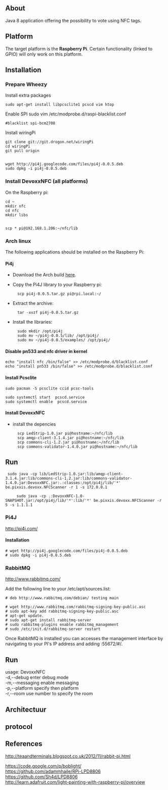 ## About
Java 8 application offering the possibility to vote using NFC tags.

## Platform

The target platform is the **Raspberry Pi**. Certain functionality (linked to GPIO) will only work on this platform.

## Installation

### Prepare Wheezy

Install extra packages

	sudo apt-get install libpcsclite1 pcscd vim htop

Enable SPI
	sudo vim /etc/modprobe.d/raspi-blacklist.conf
	
	#blacklist spi-bcm2708		

Install wiringPi

	git clone git://git.drogon.net/wiringPi
	cd wiringPi
	git pull origin
	

	wget http://pi4j.googlecode.com/files/pi4j-0.0.5.deb
	sudo dpkg -i pi4j-0.0.5.deb
	
### Install DevoxxNFC (all platforms)

On the Raspberry pi:

	cd ~
	mkdir nfc
	cd nfc
	mkdir libs
	

	scp * pi@192.168.1.206:~/nfc/lib





### Arch linux
The following applications should be installed on the Raspberry Pi:

#### Pi4j
- Download the Arch build [here](https://github.com/glnds/pi4j-arch/releases/tag/arch-release%2F0.0.5).
- Copy the Pi4J library to your Raspberry pi:

		scp pi4j-0.0.5.tar.gz pi@rpi.local:~/
- Extract the archive:

		tar -xvzf pi4j-0.0.5.tar.gz
- Install the libraries:

		sudo mkdir /opt/pi4j
		sudo mv ~/pi4j-0.0.5/lib/ /opt/pi4j/
		sudo mv ~/pi4j-0.0.5/examples/ /opt/pi4j/

#### Disable pn533 and nfc driver in kernel

	echo "install nfc /bin/false" >> /etc/modprobe.d/blacklist.conf
	echo "install pn533 /bin/false" >> /etc/modprobe.d/blacklist.conf

#### Install Pcsclite

	sudo pacman -S pcsclite ccid pcsc-tools
	
	sudo systemctl start  pcscd.service
  	sudo systemctl enable  pcscd.service


#### Install DevoxxNFC

- install the depencies
	
		scp LedStrip-1.0.jar pi@hostname:~/nfc/lib  
		scp amqp-client-3.1.4.jar pi@hostname:~/nfc/lib    
		scp commons-cli-1.2.jar pi@hostname:~/nfc/lib    
		scp commons-validator-1.4.0.jar pi@hostname:~/nfc/lib  

## Run

	 sudo java -cp lib/LedStrip-1.0.jar:lib/amqp-client-3.1.4.jar:lib/commons-cli-1.2.jar:lib/commons-validator-1.4.0.jar:DevoxxNFC.jar:.:classes:/opt/pi4j/lib/'*' be.pixxis.devoxx.NFCScanner -r 1 -s 172.0.0.1
	 
		 sudo java -cp .:DevoxxNFC-1.0-SNAPSHOT.jar:/opt/pi4j/lib/'*':lib/'*' be.pixxis.devoxx.NFCScanner -r 5 -s 1.1.1.1


	




### Pi4J
http://pi4j.com/<br />

#### Installation
    # wget http://pi4j.googlecode.com/files/pi4j-0.0.5.deb
    # sudo dpkg -i pi4j-0.0.5.deb



### RabbitMQ
http://www.rabbitmq.com/





Add the following line to your /etc/apt/sources.list:
<pre><code># deb http://www.rabbitmq.com/debian/ testing main</code></pre>
    # wget http://www.rabbitmq.com/rabbitmq-signing-key-public.asc
    # sudo apt-key add rabbitmq-signing-key-public.asc
    # apt-get update.
    # sudo apt-get install rabbitmq-server
    # sudo rabbitmq-plugins enable rabbitmq_management
	# sudo /etc/init.d/rabbitmq-server restart 

Once RabbitMQ is installed you can accesses the management interface by navigating to your PI's IP address and adding :55672/#/.

## Run ##
usage: DevoxxNFC<br />
 -d,--debug             enter debug mode<br />
 -m,--messaging         enable messaging<br />
 -p,--platform <name>   specify then platform<br />
 -r,--room <number>     use number to specify the room
 
## Architectuur

## protocol

## References
http://teaandterminals.blogspot.co.uk/2012/11/rabbit-pi.html

https://code.google.com/p/boblight/<br />
https://github.com/adammhaile/RPi-LPD8806<br />
https://github.com/Sh4d/LPD8806<br />
http://learn.adafruit.com/light-painting-with-raspberry-pi/overview

